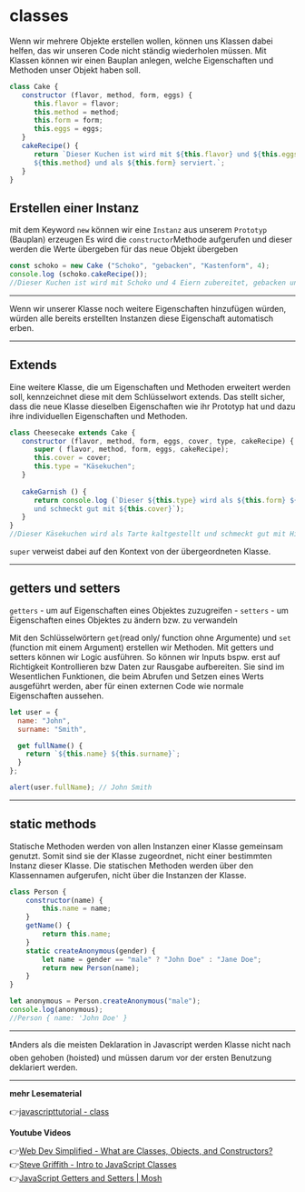 # classes

Wenn wir mehrere Objekte erstellen wollen, können uns Klassen dabei helfen, das wir unseren Code nicht ständig wiederholen müssen.
Mit Klassen können wir einen Bauplan anlegen, welche Eigenschaften und Methoden unser Objekt haben soll.


```javascript
class Cake {
   constructor (flavor, method, form, eggs) {
      this.flavor = flavor;
      this.method = method;
      this.form = form;
      this.eggs = eggs;
   }
   cakeRecipe() {
      return `Dieser Kuchen ist wird mit ${this.flavor} und ${this.eggs} Eiern zubereitet, 
      ${this.method} und als ${this.form} serviert.`;
   }
}
```
## Erstellen einer Instanz

mit dem Keyword `new` können wir eine `Instanz` aus unserem `Prototyp` (Bauplan) erzeugen
Es wird die `constructor`Methode aufgerufen und dieser werden die Werte übergeben für das neue Objekt übergeben

```javascript
const schoko = new Cake ("Schoko", "gebacken", "Kastenform", 4);
console.log (schoko.cakeRecipe());
//Dieser Kuchen ist wird mit Schoko und 4 Eiern zubereitet, gebacken und als Kastenform serviert.
```
---
Wenn wir unserer Klasse noch weitere Eigenschaften hinzufügen würden, würden alle bereits erstellten Instanzen diese Eigenschaft automatisch erben.

---

## Extends

Eine weitere Klasse, die um Eigenschaften und Methoden erweitert werden soll, kennzeichnet diese mit dem Schlüsselwort extends. Das stellt sicher, dass die neue Klasse dieselben Eigenschaften wie ihr Prototyp hat und dazu ihre individuellen Eigenschaften und Methoden.

```javascript
class Cheesecake extends Cake {
   constructor (flavor, method, form, eggs, cover, type, cakeRecipe) {
      super ( flavor, method, form, eggs, cakeRecipe);
      this.cover = cover;
      this.type = "Käsekuchen";
   }
	
   cakeGarnish () {
      return console.log (`Dieser ${this.type} wird als ${this.form} ${this.method} 
      und schmeckt gut mit ${this.cover}`);
   }
}
//Dieser Käsekuchen wird als Tarte kaltgestellt und schmeckt gut mit Himbeeren.
```
`super` verweist dabei auf den Kontext von der übergeordneten Klasse.

---

## getters und setters

`getters` - um auf Eigenschaften eines Objektes zuzugreifen - 
`setters` - um Eigenschaften eines Objektes zu ändern bzw. zu verwandeln

Mit den Schlüsselwörtern `get`(read only/ function ohne Argumente) und `set` (function mit einem Argument) erstellen wir Methoden.
Mit getters und setters können wir Logic ausführen. So können wir Inputs bspw. erst auf Richtigkeit Kontrollieren bzw Daten zur Rausgabe aufbereiten.
Sie sind im Wesentlichen Funktionen, die beim Abrufen und Setzen eines Werts ausgeführt werden, aber für einen externen Code wie normale Eigenschaften aussehen.

```javascript
let user = {
  name: "John",
  surname: "Smith",

  get fullName() {
    return `${this.name} ${this.surname}`;
  }
};

alert(user.fullName); // John Smith
```
---
## static methods

Statische Methoden werden von allen Instanzen einer Klasse gemeinsam genutzt. Somit sind sie der Klasse zugeordnet, nicht einer bestimmten Instanz dieser Klasse. Die statischen Methoden werden über den Klassennamen aufgerufen, nicht über die Instanzen der Klasse. 

```javascript
class Person {
	constructor(name) {
		this.name = name;
	}
	getName() {
		return this.name;
	}
	static createAnonymous(gender) {
		let name = gender == "male" ? "John Doe" : "Jane Doe";
		return new Person(name);
	}
}

let anonymous = Person.createAnonymous("male");
console.log(anonymous);
//Person { name: 'John Doe' }
```
---

:exclamation:Anders als die meisten Deklaration in Javascript werden Klasse nicht nach oben gehoben (hoisted) und müssen darum vor der ersten Benutzung deklariert werden.


---
**mehr Lesematerial**

:point_right:[javascripttutorial - class](https://www.javascripttutorial.net/es6/javascript-class/)

**Youtube Videos**

:point_right:[Web Dev Simplified - What are Classes, Objects, and Constructors?](https://www.youtube.com/watch?v=5AWRivBk0Gw)\
:point_right:[Steve Griffith - Intro to JavaScript Classes](https://www.youtube.com/watch?v=_D6ilsRB9tw)\
:point_right:[JavaScript Getters and Setters | Mosh](https://www.youtube.com/watch?v=bl98dm7vJt0&t=314s)






